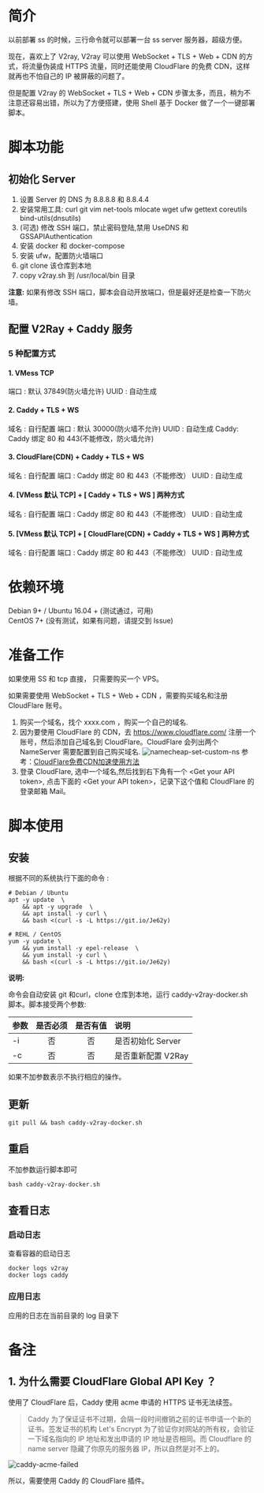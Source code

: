 # 简介
以前部署 ss 的时候，三行命令就可以部署一台 ss server 服务器，超级方便。

现在，喜欢上了 V2ray, V2ray 可以使用 WebSocket + TLS + Web + CDN 的方式，将流量伪装成 HTTPS 流量，同时还能使用 CloudFlare 的免费 CDN，这样就再也不怕自己的 IP 被屏蔽的问题了。

但是配置 V2ray 的 WebSocket + TLS + Web + CDN 步骤太多，而且，稍为不注意还容易出错，所以为了方便搭建，使用 Shell 基于 Docker 做了一个一键部署脚本。

# 脚本功能

## 初始化 Server
1. 设置 Server 的 DNS 为 8.8.8.8 和 8.8.4.4
2. 安装常用工具: curl git vim net-tools mlocate wget ufw gettext coreutils bind-utils(dnsutils)
3. (可选) 修改 SSH 端口，禁止密码登陆,禁用 UseDNS 和 GSSAPIAuthentication
4. 安装 docker 和 docker-compose
5. 安装 ufw，配置防火墙端口
6. git clone 该仓库到本地
7. copy v2ray.sh 到 /usr/local/bin 目录

**注意:** 如果有修改 SSH 端口，脚本会自动开放端口，但是最好还是检查一下防火墙。

## 配置 V2Ray + Caddy 服务
### 5 种配置方式
#### 1. VMess TCP
端口 : 默认 37849(防火墙允许)
UUID : 自动生成

#### 2. Caddy + TLS + WS
域名 : 自行配置
端口 : 默认 30000(防火墙不允许)
UUID : 自动生成
Caddy: Caddy 绑定 80 和 443(不能修改，防火墙允许)

#### 3. CloudFlare(CDN) + Caddy + TLS + WS
域名 : 自行配置
端口 : Caddy 绑定 80 和 443（不能修改）
UUID : 自动生成


#### 4. [VMess 默认 TCP] + [ Caddy + TLS + WS ] 两种方式
域名 : 自行配置
端口 : Caddy 绑定 80 和 443（不能修改）
UUID : 自动生成

#### 5. [VMess 默认 TCP] + [ CloudFlare(CDN) + Caddy + TLS + WS ] 两种方式
域名 : 自行配置
端口 : Caddy 绑定 80 和 443（不能修改）
UUID : 自动生成

# 依赖环境
Debian 9+ / Ubuntu 16.04 + (测试通过，可用)     
CentOS 7+ (没有测试，如果有问题，请提交到 Issue)

# 准备工作
如果使用 SS 和 tcp 直接， 只需要购买一个 VPS。

如果需要使用 WebSocket + TLS + Web + CDN ，需要购买域名和注册 CloudFlare 账号。

1. 购买一个域名，找个 xxxx.com ，购买一个自己的域名.
2. 因为要使用 CloudFlare 的 CDN，去 https://www.cloudflare.com/ 注册一个账号，然后添加自己域名到 CloudFlare。CloudFlare 会列出两个 NameServer 需要配置到自己购买域名.
    ![namecheap-set-custom-ns](https://img.tupm.net/2019/09/59F435E69681B8091B72F3EDD75103F8.jpg)
    参考：[CloudFlare免费CDN加速使用方法](https://zhuanlan.zhihu.com/p/29891330)
3. 登录 CloudFlare, 选中一个域名,然后找到右下角有一个 &lt;Get your API token&gt;, 点击下面的 &lt;Get your API token&gt;，记录下这个值和 CloudFlare 的登录邮箱 Mail。

# 脚本使用

## 安装

根据不同的系统执行下面的命令 :

```shell
# Debian / Ubuntu
apt -y update  \
    && apt -y upgrade  \
    && apt install -y curl \
    && bash <(curl -s -L https://git.io/Je62y)

# REHL / CentOS
yum -y update \
    && yum install -y epel-release  \
    && yum install -y curl \
    && bash <(curl -s -L https://git.io/Je62y)

```
**说明:**

命令会自动安装 git 和curl，clone 仓库到本地，运行 caddy-v2ray-docker.sh 脚本。脚本接受两个参数:

| 参数         | 是否必须| 是否有值           | 说明     |
| ------------- |:--------:|:--------:|:-----|
| -i | 否 | 否| 是否初始化 Server      |
| -c | 否 | 否| 是否重新配置 V2Ray       |

如果不加参数表示不执行相应的操作。

## 更新
```shell
git pull && bash caddy-v2ray-docker.sh
```

## 重启
不加参数运行脚本即可

```shell
bash caddy-v2ray-docker.sh
```

## 查看日志
### 启动日志
查看容器的启动日志

```shell
docker logs v2ray
docker logs caddy
```
### 应用日志
应用的日志在当前目录的 log 目录下


# 备注
## 1. 为什么需要 CloudFlare Global API Key ？
使用了 CloudFlare 后，Caddy 使用 acme 申请的 HTTPS 证书无法续签。
>Caddy 为了保证证书不过期，会隔一段时间撤销之前的证书申请一个新的证书。签发证书的机构 Let's Encrypt 为了验证你对网站的所有权，会验证一下域名指向的 IP 地址和发出申请的 IP 地址是否相同。而 Cloudflare 的 name server 隐藏了你原先的服务器 IP，所以自然是对不上的。

![caddy-acme-failed](https://img.tupm.net/2019/09/D016C61768F6D9EC35E58400AF0BDC50.jpg)

所以，需要使用 Caddy 的 CloudFlare 插件。